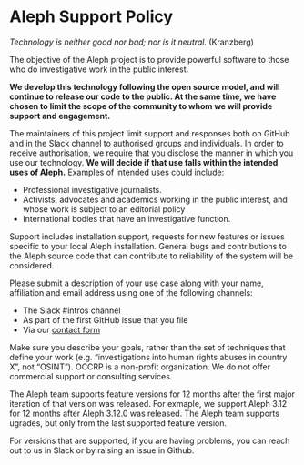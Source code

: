 # Aleph Support Policy

_Technology is neither good nor bad; nor is it neutral._ (Kranzberg)

The objective of the Aleph project is to provide powerful software to those who do investigative work in the public interest.

**We develop this technology following the open source model, and will continue to release our code to the public. At the same time, we have chosen to limit the scope of the community to whom we will provide support and engagement.**

The maintainers of this project limit support and responses both on GitHub and in the Slack channel to authorised groups and individuals. In order to receive authorisation, we require that you disclose the manner in which you use our technology. **We will decide if that use falls within the intended uses of Aleph.** Examples of intended uses could include:

- Professional investigative journalists.
- Activists, advocates and academics working in the public interest, and whose work is subject to an editorial policy
- International bodies that have an investigative function.

Support includes installation support, requests for new features or issues specific to your local Aleph installation. General bugs and contributions to the Aleph source code that can contribute to reliability of the system will be considered.

Please submit a description of your use case along with your name, affiliation and email address using one of the following channels:

- The Slack #intros channel
- As part of the first GitHub issue that you file
- Via our [contact form](https://requests.occrp.org/datadesk)

Make sure you describe your goals, rather than the set of techniques that define your work (e.g. “investigations into human rights abuses in country X”, not “OSINT”). OCCRP is a non-profit organization. We do not offer commercial support or consulting services.

The Aleph team supports feature versions for 12 months after the first major iteration of that version was released. For exmaple, we support Aleph 3.12 for 12 months after Aleph 3.12.0 was released. The Aleph team supports ugrades, but only from the last supported feature version.

For versions that are supported, if you are having problems, you can reach out to us in Slack or by raising an issue in Github.
